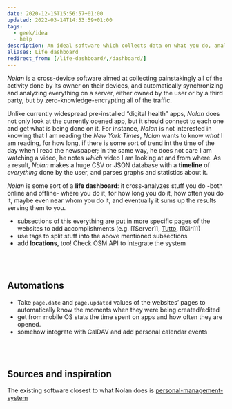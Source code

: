 ```yaml
---
date: 2020-12-15T15:56:57+01:00
updated: 2022-03-14T14:53:59+01:00
tags:
  - geek/idea
  - help
description: An ideal software which collects data on what you do, analyzing and showing you a summary of time you spend
aliases: Life dashboard
redirect_from: [/life-dashboard/,/dashboard/]
---
```

*Nolan* is a cross-device software aimed at collecting painstakingly all of the activity done by its owner on their devices, and automatically synchronizing and analyzing everything on a server, either owned by the user or by a third party, but by zero-knowledge-encrypting all of the traffic.

Unlike currently widespread pre-installed “digital health” apps, *Nolan* does not only look at the currently opened app, but it should connect to each one and get what is being done on it. For instance, *Nolan* is not interested in knowing that I am reading the *New York Times*, *Nolan* wants to know *what* I am reading, for how long, if there is some sort of trend int the time of the day when I read the newspaper; in the same way, he does not care I am watching a video, he notes *which* video I am looking at and from where.
As a result, *Nolan* makes a huge CSV or JSON database with a **timeline** of *everything* done by the user, and parses graphs and statistics about it.

*Nolan* is some sort of a **life dashboard**: it cross-analyzes stuff you do -both online and offline- where you do it, for how long you do it, how often you do it, maybe even near whom you do it, and eventually it sums up the results serving them to you.

- subsections of this everything are put in more specific pages of the websites to add accomplishments (e.g. [[Server]], [Tutto](/tutto), [[Giri]])
- use tags to split stuff into the above mentioned subsections
- add **locations**, too! Check OSM API to integrate the system

<br>
<br>

## Automations

- Take `page.date` and `page.updated` values of the websites’ pages to automatically know the moments when they were being created/edited
- get from mobile OS stats the time spent on apps and how often they are opened.
- somehow integrate with CalDAV and add personal calendar events

<br>
<br>

## Sources and inspiration

The existing software closest to what Nolan does is [personal-management-system](https://github.com/Volmarg/personal-management-system 'personal-management-system’s source code on GitHub')
